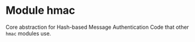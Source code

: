 # Module hmac

Core abstraction for Hash-based Message Authentication Code that
other `hmac` modules use.
